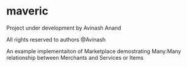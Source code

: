 # maveric
Project under development by Avinash Anand

All rights reserved to authors @Avinash

An example implementaiton of Marketplace demostrating Many:Many relationship between Merchants and Services or Items
